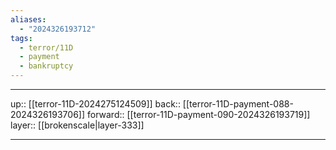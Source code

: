 ```yaml
---
aliases:
  - "2024326193712"
tags:
  - terror/11D
  - payment
  - bankruptcy
---
```




***

up:: [[terror-11D-2024275124509]]
back:: [[terror-11D-payment-088-2024326193706]]
forward:: [[terror-11D-payment-090-2024326193719]]
layer:: [[brokenscale|layer-333]]

***
